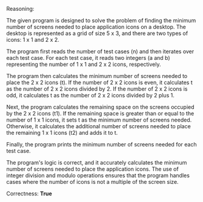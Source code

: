 Reasoning:

The given program is designed to solve the problem of finding the minimum number of screens needed to place application icons on a desktop. The desktop is represented as a grid of size 5 x 3, and there are two types of icons: 1 x 1 and 2 x 2.

The program first reads the number of test cases (n) and then iterates over each test case. For each test case, it reads two integers (a and b) representing the number of 1 x 1 and 2 x 2 icons, respectively.

The program then calculates the minimum number of screens needed to place the 2 x 2 icons (t). If the number of 2 x 2 icons is even, it calculates t as the number of 2 x 2 icons divided by 2. If the number of 2 x 2 icons is odd, it calculates t as the number of 2 x 2 icons divided by 2 plus 1.

Next, the program calculates the remaining space on the screens occupied by the 2 x 2 icons (t1). If the remaining space is greater than or equal to the number of 1 x 1 icons, it sets t as the minimum number of screens needed. Otherwise, it calculates the additional number of screens needed to place the remaining 1 x 1 icons (t2) and adds it to t.

Finally, the program prints the minimum number of screens needed for each test case.

The program's logic is correct, and it accurately calculates the minimum number of screens needed to place the application icons. The use of integer division and modulo operations ensures that the program handles cases where the number of icons is not a multiple of the screen size.

Correctness: **True**